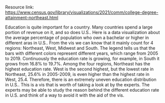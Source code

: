 Resource link: https://www.census.gov/library/visualizations/2021/comm/college-degree-attainment-northeast.html

Education is quite important for a country. Many countries spend
a large portion of revenue on it, and so does U.S.. Here is a 
data visualization about the average percentage of population
who own a bachelar or higher in different aras in U.S.. From the
vis we can know that it mainly count for 4 regions: Northeast, 
West, Midwest and South. The legend tells us that the bars with 
different colors represent different years, which range from 2005
to 2019. Continuously the education rate is growing, for example, 
in South it grows from 16.8% to 19.7%. Among the four regions, 
Northeast has the highest education rate. West is the second highest,
but the lowest rate in Northeast, 25.6% in 2005-2009, is even
higher than the highest rate in West, 25.4. Therefore, there is 
an extremely uneven education distribution in U.S.. This is 
a vis that is worth of taking a look at by the experts. The experts
may be able to study the reason behind the different education
rate in U.S. and think of a way to avoid it with the aid of the vis.